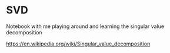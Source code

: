 # SVD
Notebook with me playing around and learning the singular value decomposition

https://en.wikipedia.org/wiki/Singular_value_decomposition
